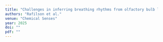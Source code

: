 ```yaml
---
title: "Challenges in inferring breathing rhythms from olfactory bulb local field potentials"
authors: "Rafilson et al."
venue: "Chemical Senses"
year: 2025
doi: ""
pdf: ""
---
```


